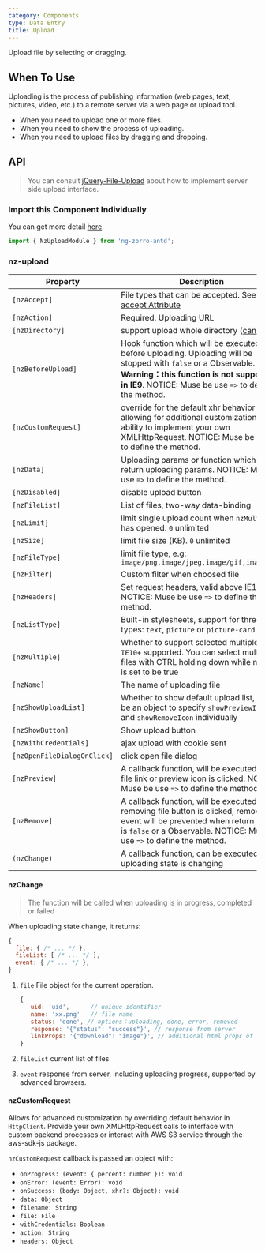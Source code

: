 ```yaml
---
category: Components
type: Data Entry
title: Upload
---
```


Upload file by selecting or dragging.

## When To Use

Uploading is the process of publishing information (web pages, text, pictures, video, etc.) to a remote server via a web page or upload tool.

- When you need to upload one or more files.
- When you need to show the process of uploading.
- When you need to upload files by dragging and dropping.

## API

> You can consult [jQuery-File-Upload](https://github.com/blueimp/jQuery-File-Upload/wiki) about how to implement server side upload interface.

### Import this Component Individually

You can get more detail [here](/docs/getting-started/en#import-a-component-individually).

```ts
import { NzUploadModule } from 'ng-zorro-antd';
```

### nz-upload

| Property | Description | Type | Default |
| --- | --- | --- | --- |
| `[nzAccept]` | File types that can be accepted. See [input accept Attribute](https://developer.mozilla.org/en-US/docs/Web/HTML/Element/input#attr-accept) | `string` | - |
| `[nzAction]` | Required. Uploading URL | `string` | - |
| `[nzDirectory]` | support upload whole directory ([caniuse](https://caniuse.com/#feat=input-file-directory)) | `boolean` | `false` |
| `[nzBeforeUpload]` | Hook function which will be executed before uploading. Uploading will be stopped with `false` or a Observable. **Warning：this function is not supported in IE9**. NOTICE: Muse be use `=>` to define the method. | `(file: UploadFile, fileList: UploadFile[]) => boolean \| Observable<boolean>` | - |
| `[nzCustomRequest]` | override for the default xhr behavior allowing for additional customization and ability to implement your own XMLHttpRequest. NOTICE: Muse be use `=>` to define the method. | `(item) => Subscription` | - |
| `[nzData]` | Uploading params or function which can return uploading params. NOTICE: Muse be use `=>` to define the method. | `Object \| ((file: UploadFile) => Object)` | - |
| `[nzDisabled]` | disable upload button | `boolean` | `false` |
| `[nzFileList]` | List of files, two-way data-binding | `UploadFile[]` | - |
| `[nzLimit]` | limit single upload count when `nzMultiple` has opened. `0` unlimited | `number` | `0` |
| `[nzSize]` | limit file size (KB). `0` unlimited | `number` | `0` |
| `[nzFileType]` | limit file type, e.g: `image/png,image/jpeg,image/gif,image/bmp` | `string` | - |
| `[nzFilter]` | Custom filter when choosed file | `UploadFilter[]` | - |
| `[nzHeaders]` | Set request headers, valid above IE10. NOTICE: Muse be use `=>` to define the method.  | `Object \| ((file: UploadFile) => Object)` | - |
| `[nzListType]` | Built-in stylesheets, support for three types: `text`, `picture` or `picture-card` | `'text' \| 'picture' \| 'picture-card'` | `'text'` |
| `[nzMultiple]` | Whether to support selected multiple file. `IE10+` supported. You can select multiple files with CTRL holding down while multiple is set to be true | `boolean` | `false` |
| `[nzName]` | The name of uploading file | `string` | `'file'` |
| `[nzShowUploadList]` | Whether to show default upload list, could be an object to specify `showPreviewIcon` and `showRemoveIcon` individually | `boolean \| { showPreviewIcon?: boolean, showRemoveIcon?: boolean }` | `true` |
| `[nzShowButton]` | Show upload button | `boolean` | `true` |
| `[nzWithCredentials]` | ajax upload with cookie sent | `boolean` | `false` |
| `[nzOpenFileDialogOnClick]` | click open file dialog | `boolean` | `true` |
| `[nzPreview]` | A callback function, will be executed when file link or preview icon is clicked. NOTICE: Muse be use `=>` to define the method. | `(file: UploadFile) => void` | - |
| `[nzRemove]` | A callback function, will be executed when removing file button is clicked, remove event will be prevented when return value is `false` or a Observable. NOTICE: Muse be use `=>` to define the method.  | `(file: UploadFile) => boolean \| Observable<boolean>` | - |
| `(nzChange)` | A callback function, can be executed when uploading state is changing | `EventEmitter<UploadChangeParam>` | - |

#### nzChange

> The function will be called when uploading is in progress, completed or failed

When uploading state change, it returns:

```js
{
  file: { /* ... */ },
  fileList: [ /* ... */ ],
  event: { /* ... */ },
}
```

1. `file` File object for the current operation.

   ```js
   {
      uid: 'uid',      // unique identifier
      name: 'xx.png'   // file name
      status: 'done', // options：uploading, done, error, removed
      response: '{"status": "success"}', // response from server
      linkProps: '{"download": "image"}', // additional html props of file link
   }
   ```

2. `fileList` current list of files
3. `event` response from server, including uploading progress, supported by advanced browsers.

#### nzCustomRequest

Allows for advanced customization by overriding default behavior in `HttpClient`. Provide your own XMLHttpRequest calls to interface with custom backend processes or interact with AWS S3 service through the aws-sdk-js package.

`nzCustomRequest` callback is passed an object with:

- `onProgress: (event: { percent: number }): void`
- `onError: (event: Error): void`
- `onSuccess: (body: Object, xhr?: Object): void`
- `data: Object`
- `filename: String`
- `file: File`
- `withCredentials: Boolean`
- `action: String`
- `headers: Object`
